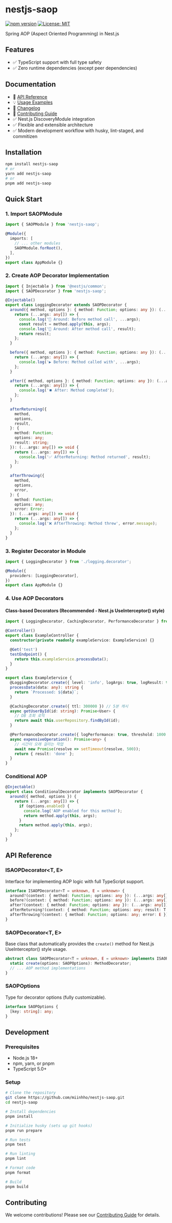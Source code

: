 # nestjs-saop

[![npm version](https://badge.fury.io/js/nestjs-saop.svg)](https://badge.fury.io/js/nestjs-saop)
[![License: MIT](https://img.shields.io/badge/License-MIT-yellow.svg)](https://opensource.org/licenses/MIT)

Spring AOP (Aspect Oriented Programming) in Nest.js

## Features

- ✅ TypeScript support with full type safety
- ✅ Zero runtime dependencies (except peer dependencies)

## Documentation

- 📖 [API Reference](./docs/api.md)
- 💡 [Usage Examples](./docs/examples.md)
- 📝 [Changelog](./docs/CHANGELOG.md)
- 🔧 [Contributing Guide](./CONTRIBUTING.md)
- ✅ Nest.js DiscoveryModule integration
- ✅ Flexible and extensible architecture
- ✅ Modern development workflow with husky, lint-staged, and commitizen

## Installation

```bash
npm install nestjs-saop
# or
yarn add nestjs-saop
# or
pnpm add nestjs-saop
```

## Quick Start

### 1. Import SAOPModule

```ts
import { SAOPModule } from 'nestjs-saop';

@Module({
  imports: [
    // ... other modules
    SAOPModule.forRoot(),
  ],
})
export class AppModule {}
```

### 2. Create AOP Decorator Implementation

```ts
import { Injectable } from '@nestjs/common';
import { SAOPDecorator } from 'nestjs-saop';

@Injectable()
export class LoggingDecorator extends SAOPDecorator {
  around({ method, options }: { method: Function; options: any }): (...args: any[]) => string {
    return (...args: any[]) => {
      console.log('🔄 Around: Before method call', ...args);
      const result = method.apply(this, args);
      console.log('🔄 Around: After method call', result);
      return result;
    };
  }

  before({ method, options }: { method: Function; options: any }): (...args: any[]) => void {
    return (...args: any[]) => {
      console.log('▶️ Before: Method called with', ...args);
    };
  }

  after({ method, options }: { method: Function; options: any }): (...args: any[]) => void {
    return (...args: any[]) => {
      console.log('⏹️ After: Method completed');
    };
  }

  afterReturning({
    method,
    options,
    result,
  }: {
    method: Function;
    options: any;
    result: string;
  }): (...args: any[]) => void {
    return (...args: any[]) => {
      console.log('✅ AfterReturning: Method returned', result);
    };
  }

  afterThrowing({
    method,
    options,
    error,
  }: {
    method: Function;
    options: any;
    error: Error;
  }): (...args: any[]) => void {
    return (...args: any[]) => {
      console.log('❌ AfterThrowing: Method threw', error.message);
    };
  }
}
```

### 3. Register Decorator in Module

```ts
import { LoggingDecorator } from './logging.decorator';

@Module({
  providers: [LoggingDecorator],
})
export class AppModule {}
```

### 4. Use AOP Decorators

#### Class-based Decorators (Recommended - Nest.js UseInterceptor() style)

```ts
import { LoggingDecorator, CachingDecorator, PerformanceDecorator } from 'example-path';

@Controller()
export class ExampleController {
  constructor(private readonly exampleService: ExampleService) {}

  @Get('test')
  testEndpoint() {
    return this.exampleService.processData();
  }
}

export class ExampleService {
  @LoggingDecorator.create({ level: 'info', logArgs: true, logResult: true })
  processData(data: any): string {
    return `Processed: ${data}`;
  }

  @CachingDecorator.create({ ttl: 300000 }) // 5분 캐시
  async getUserById(id: string): Promise<User> {
    // DB 조회 로직
    return await this.userRepository.findById(id);
  }

  @PerformanceDecorator.create({ logPerformance: true, threshold: 1000 })
  async expensiveOperation(): Promise<any> {
    // 시간이 오래 걸리는 작업
    await new Promise(resolve => setTimeout(resolve, 500));
    return { result: 'done' };
  }
}
```

### Conditional AOP

```ts
@Injectable()
export class ConditionalDecorator implements SAOPDecorator {
  around({ method, options }) {
    return (...args: any[]) => {
      if (options.enabled) {
        console.log('AOP enabled for this method');
        return method.apply(this, args);
      }
      return method.apply(this, args);
    };
  }
}
```

## API Reference

### ISAOPDecorator<T, E>

Interface for implementing AOP logic with full TypeScript support.

```ts
interface ISAOPDecorator<T = unknown, E = unknown> {
  around?(context: { method: Function; options: any }): (...args: any[]) => T;
  before?(context: { method: Function; options: any }): (...args: any[]) => void;
  after?(context: { method: Function; options: any }): (...args: any[]) => void;
  afterReturning?(context: { method: Function; options: any; result: T }): (...args: any[]) => void;
  afterThrowing?(context: { method: Function; options: any; error: E }): (...args: any[]) => void;
}
```

### SAOPDecorator<T, E>

Base class that automatically provides the `create()` method for Nest.js UseInterceptor() style usage.

```ts
abstract class SAOPDecorator<T = unknown, E = unknown> implements ISAOPDecorator<T, E> {
  static create(options: SAOPOptions): MethodDecorator;
  // ... AOP method implementations
}
```

### SAOPOptions

Type for decorator options (fully customizable).

```ts
interface SAOPOptions {
  [key: string]: any;
}
```

## Development

### Prerequisites

- Node.js 18+
- npm, yarn, or pnpm
- TypeScript 5.0+

### Setup

```bash
# Clone the repository
git clone https://github.com/miinhho/nestjs-saop.git
cd nestjs-saop

# Install dependencies
pnpm install

# Initialize husky (sets up git hooks)
pnpm run prepare

# Run tests
pnpm test

# Run linting
pnpm lint

# Format code
pnpm format

# Build
pnpm build
```

## Contributing

We welcome contributions! Please see our [Contributing Guide](CONTRIBUTING.md) for details.
